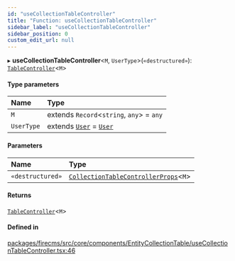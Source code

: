 ```yaml
---
id: "useCollectionTableController"
title: "Function: useCollectionTableController"
sidebar_label: "useCollectionTableController"
sidebar_position: 0
custom_edit_url: null
---
```


▸ **useCollectionTableController**<`M`, `UserType`\>(`«destructured»`): [`TableController`](../types/TableController.md)<`M`\>

#### Type parameters

| Name | Type |
| :------ | :------ |
| `M` | extends `Record`<`string`, `any`\> = `any` |
| `UserType` | extends [`User`](../types/User.md) = [`User`](../types/User.md) |

#### Parameters

| Name | Type |
| :------ | :------ |
| `«destructured»` | [`CollectionTableControllerProps`](../types/CollectionTableControllerProps.md)<`M`\> |

#### Returns

[`TableController`](../types/TableController.md)<`M`\>

#### Defined in

[packages/firecms/src/core/components/EntityCollectionTable/useCollectionTableController.tsx:46](https://github.com/FireCMSco/firecms/blob/a461b0be/packages/firecms/src/core/components/EntityCollectionTable/useCollectionTableController.tsx#L46)
